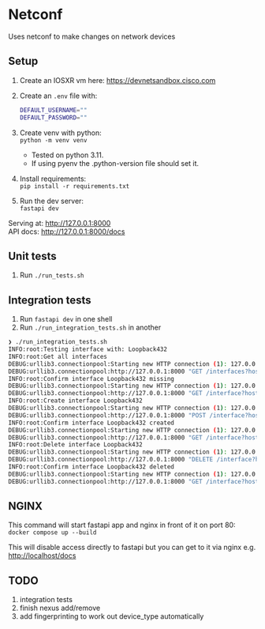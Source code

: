 # Netconf

Uses netconf to make changes on network devices

## Setup

1. Create an IOSXR vm here: <https://devnetsandbox.cisco.com>
2. Create an `.env` file with:

    ```bash
    DEFAULT_USERNAME=""
    DEFAULT_PASSWORD=""
    ```

3. Create venv with python:  
`python -m venv venv`
    - Tested on python 3.11.
    - If using pyenv the .python-version file should set it.
4. Install requirements:  
`pip install -r requirements.txt`
5. Run the dev server:  
`fastapi dev`

Serving at: <http://127.0.0.1:8000>  
API docs: <http://127.0.0.1:8000/docs>

## Unit tests

1. Run `./run_tests.sh`

## Integration tests

1. Run `fastapi dev` in one shell
2. Run `./run_integration_tests.sh` in another

```bash
❯ ./run_integration_tests.sh
INFO:root:Testing interface with: Loopback432
INFO:root:Get all interfaces
DEBUG:urllib3.connectionpool:Starting new HTTP connection (1): 127.0.0.1:8000
DEBUG:urllib3.connectionpool:http://127.0.0.1:8000 "GET /interfaces?host=sandbox-iosxr-1.cisco.com&device_type=iosxr HTTP/1.1" 200 4865
INFO:root:Confirm interface Loopback432 missing
DEBUG:urllib3.connectionpool:Starting new HTTP connection (1): 127.0.0.1:8000
DEBUG:urllib3.connectionpool:http://127.0.0.1:8000 "GET /interface?host=sandbox-iosxr-1.cisco.com&device_type=iosxr&interface_name=Loopback432 HTTP/1.1" 404 63
INFO:root:Create interface Loopback432
DEBUG:urllib3.connectionpool:Starting new HTTP connection (1): 127.0.0.1:8000
DEBUG:urllib3.connectionpool:http://127.0.0.1:8000 "POST /interface?host=sandbox-iosxr-1.cisco.com&device_type=iosxr HTTP/1.1" 200 45
INFO:root:Confirm interface Loopback432 created
DEBUG:urllib3.connectionpool:Starting new HTTP connection (1): 127.0.0.1:8000
DEBUG:urllib3.connectionpool:http://127.0.0.1:8000 "GET /interface?host=sandbox-iosxr-1.cisco.com&device_type=iosxr&interface_name=Loopback432 HTTP/1.1" 200 455
INFO:root:Delete interface Loopback432
DEBUG:urllib3.connectionpool:Starting new HTTP connection (1): 127.0.0.1:8000
DEBUG:urllib3.connectionpool:http://127.0.0.1:8000 "DELETE /interface?host=sandbox-iosxr-1.cisco.com&device_type=iosxr&interface_name=Loopback432 HTTP/1.1" 200 45
INFO:root:Confirm interface Loopback432 deleted
DEBUG:urllib3.connectionpool:Starting new HTTP connection (1): 127.0.0.1:8000
DEBUG:urllib3.connectionpool:http://127.0.0.1:8000 "GET /interface?host=sandbox-iosxr-1.cisco.com&device_type=iosxr&interface_name=Loopback432 HTTP/1.1" 404 63
```

## NGINX

This command will start fastapi app and nginx in front of it on port 80: `docker compose up --build`

This will disable access directly to fastapi but you can get to it via nginx e.g. <http://localhost/docs>

## TODO

1. integration tests
2. finish nexus add/remove
3. add fingerprinting to work out device_type automatically
